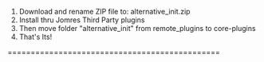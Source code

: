 
1. Download and rename ZIP file to: alternative_init.zip
2. Install thru Jomres Third Party plugins
3. Then move folder "alternative_init" from remote_plugins to core-plugins
4. That's Its!

==============================================
